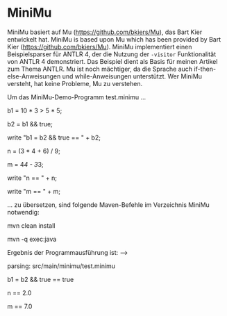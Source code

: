MiniMu
======

MiniMu basiert auf Mu (https://github.com/bkiers/Mu), das Bart Kier entwickelt hat.
MiniMu is based upon Mu which has been provided by Bart Kier (https://github.com/bkiers/Mu).
MiniMu implementiert einen Beispielsparser für ANTLR 4, der die Nutzung der  `-visitor` Funktionalität von ANTLR 4 demonstriert. Das Beispiel dient als Basis für meinen Artikel zum Thema ANTLR. 
Mu ist noch mächtiger, da die Sprache auch if-then-else-Anweisungen und while-Anweisungen unterstützt.
Wer MiniMu versteht, hat keine Probleme, Mu zu verstehen.

Um das MiniMu-Demo-Programm test.minimu ...



  b1 = 10 * 3 > 5 * 5;

  b2 =  b1 && true;

  write "b1 = b2 && true == " + b2;

  n = (3 * 4 + 6) / 9;

  m = 4*4 - 3*3;

  write "n == " + n;

  write "m == " + m;




... zu übersetzen, sind folgende Maven-Befehle im Verzeichnis MiniMu notwendig:



  mvn clean install

  mvn -q exec:java



Ergebnis der Programmausführung ist: -->


  parsing: src/main/minimu/test.minimu

  b1 = b2 && true == true

  n == 2.0

  m == 7.0


